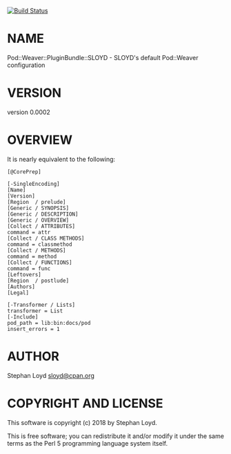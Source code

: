 [![Build Status](https://travis-ci.org/stphnlyd/perl5-Pod-Weaver-PluginBundle-SLOYD.svg?branch=master)](https://travis-ci.org/stphnlyd/perl5-Pod-Weaver-PluginBundle-SLOYD)

# NAME

Pod::Weaver::PluginBundle::SLOYD - SLOYD's default Pod::Weaver configuration

# VERSION

version 0.0002

# OVERVIEW

It is nearly equivalent to the following:

```
[@CorePrep]

[-SingleEncoding]
[Name]
[Version]
[Region  / prelude]
[Generic / SYNOPSIS]
[Generic / DESCRIPTION]
[Generic / OVERVIEW]
[Collect / ATTRIBUTES]
command = attr
[Collect / CLASS METHODS]
command = classmethod
[Collect / METHODS]
command = method
[Collect / FUNCTIONS]
command = func
[Leftovers]
[Region  / postlude]
[Authors]
[Legal]

[-Transformer / Lists]
transformer = List
[-Include]
pod_path = lib:bin:docs/pod
insert_errors = 1
```

# AUTHOR

Stephan Loyd <sloyd@cpan.org>

# COPYRIGHT AND LICENSE

This software is copyright (c) 2018 by Stephan Loyd.

This is free software; you can redistribute it and/or modify it under
the same terms as the Perl 5 programming language system itself.
